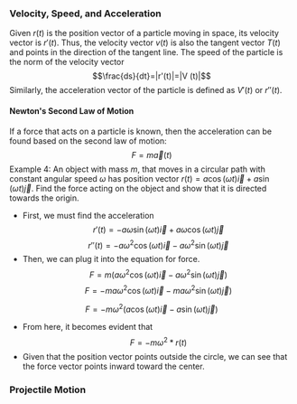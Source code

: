 ### Velocity, Speed, and Acceleration
Given $r(t)$ is the position vector of a particle moving in space, its velocity vector is $r'(t)$. Thus, the velocity vector $v(t)$ is also the tangent vector $T(t)$ and points in the direction of the tangent line. The speed of the particle is the norm of the velocity vector $$\frac{ds}{dt}=|r'(t)|=|V
(t)|$$
Similarly, the acceleration vector of the particle is defined as $V'(t)$ or $r''(t)$.
#### Newton's Second Law of Motion
If a force that acts on a particle is known, then the acceleration can be found based on the second law of motion:$$F=m\vec{a}(t)$$
Example 4: An object with mass $m$, that moves in a circular path with constant angular speed $\omega$ has position vector $r(t)=a\cos(\omega t)\vec{i}+a\sin(\omega t)\vec{j}$. Find the force acting on the object and show that it is directed towards the origin.
- First, we must find the acceleration$$r'(t)=-a\omega \sin(\omega t)\vec{i}+a\omega \cos(\omega t)\vec{j}$$
$$r''(t)=-a\omega^2\cos(\omega t)\vec{i}-a\omega^2\sin(\omega t)\vec{j}$$
- Then, we can plug it into the equation for force. $$F=m(a\omega^2\cos(\omega t)\vec{i}-a\omega^2\sin(\omega t)\vec{j})$$
$$F=-ma\omega^2\cos(\omega t)\vec{i}-ma\omega^2\sin(\omega t)\vec{j})$$

$$F=-m\omega^2(a\cos(\omega t)\vec{i}-a\sin(\omega t)\vec{j})$$
- From here, it becomes evident that$$F=-m\omega^2*r(t)$$
- Given that the position vector points outside the circle, we can see that the force vector points inward toward the center.
### Projectile Motion